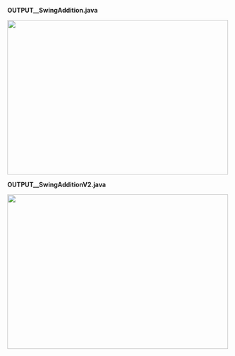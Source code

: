 **OUTPUT__SwingAddition.java**

<img src="https://github.com/user-attachments/assets/a257bcd7-99bb-49d2-99d2-f309cf298023" width="500" height="350"> 


**OUTPUT__SwingAdditionV2.java**

<img src="https://github.com/user-attachments/assets/80927920-ad33-48c6-b1e1-67b34506f495" width="500" height="350"> 

